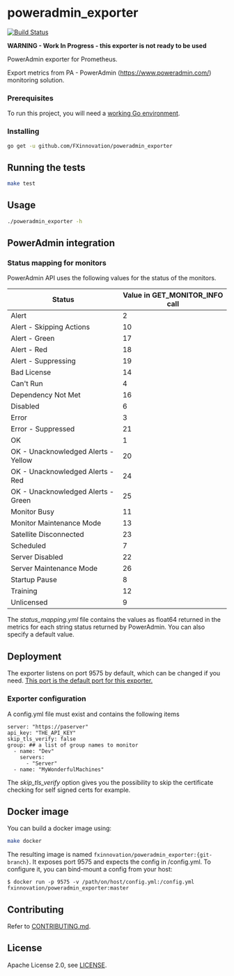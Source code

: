# poweradmin_exporter
[![Build Status](https://travis-ci.org/FXinnovation/poweradmin_exporter.svg?branch=master)](https://travis-ci.org/FXinnovation/poweradmin_exporter)

**WARNING - Work In Progress - this exporter is not ready to be used** 

PowerAdmin exporter for Prometheus.

Export metrics from PA - PowerAdmin (https://www.poweradmin.com/) monitoring solution.

### Prerequisites

To run this project, you will need a [working Go environment](https://golang.org/doc/install).

### Installing

```bash
go get -u github.com/FXinnovation/poweradmin_exporter
```

## Running the tests

```bash
make test
```

## Usage

```bash
./poweradmin_exporter -h
```

## PowerAdmin integration
### Status mapping for monitors
PowerAdmin API uses the following values for the status of the monitors.

Status|Value in GET_MONITOR_INFO call
------|-----
Alert|2
Alert - Skipping Actions|10
Alert - Green|17
Alert - Red|18
Alert - Suppressing|19
Bad License|14
Can't Run|4
Dependency Not Met|16
Disabled|6
Error|3
Error - Suppressed|21
OK|1
OK - Unacknowledged Alerts - Yellow|20
OK - Unacknowledged Alerts - Red|24
OK - Unacknowledged Alerts - Green|25
Monitor Busy|11
Monitor Maintenance Mode|13
Satellite Disconnected|23
Scheduled|7
Server Disabled|22
Server Maintenance Mode|26
Startup Pause|8
Training|12
Unlicensed|9
 	

The _status_mapping.yml_ file contains the values as float64 returned in the metrics for each string status returned by PowerAdmin. You can also specify a default value.
	 


## Deployment

The exporter listens on port 9575 by default, which can be changed if you need.
[This port is the default port for this exporter.](https://github.com/prometheus/prometheus/wiki/Default-port-allocations)

### Exporter configuration

A config.yml file must exist and contains the following items
```
server: "https://paserver"
api_key: "THE_API_KEY"
skip_tls_verify: false
group: ## a list of group names to monitor
  - name: "Dev"
    servers:
      - "Server"
  - name: "MyWonderfulMachines"
```
The _skip_tls_verify_ option gives you the possibility to skip the certificate checking for self signed certs for example.

## Docker image

You can build a docker image using:
```bash
make docker
```
The resulting image is named `fxinnovation/poweradmin_exporter:{git-branch}`.
It exposes port 9575 and expects the config in /config.yml. To configure it, you can bind-mount a config from your host: 
```
$ docker run -p 9575 -v /path/on/host/config.yml:/config.yml fxinnovation/poweradmin_exporter:master
```

## Contributing

Refer to [CONTRIBUTING.md](https://github.com/FXinnovation/poweradmin_exporter/blob/master/CONTRIBUTING.md).

## License

Apache License 2.0, see [LICENSE](https://github.com/FXinnovation/poweradmin_exporter/blob/master/LICENSE).
